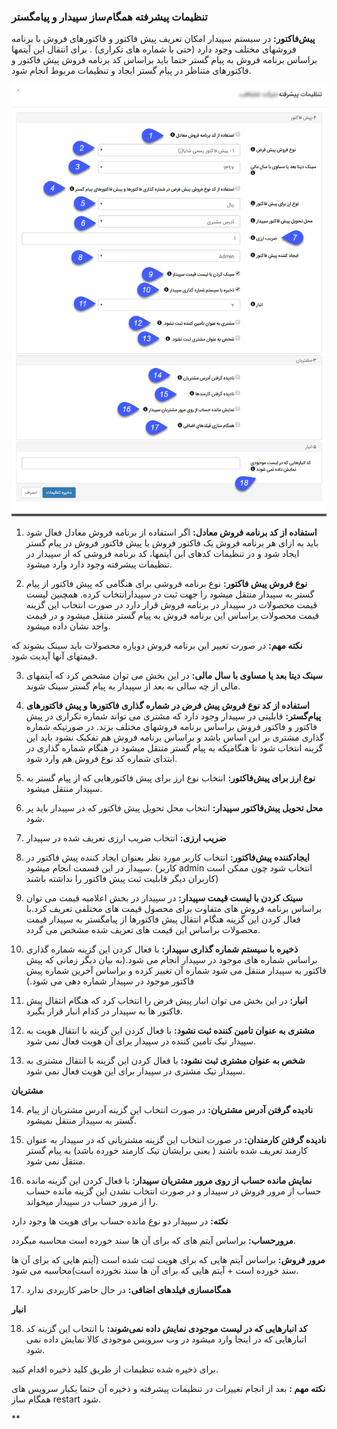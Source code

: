 ### تنظیمات پیشرفته همگام‌ساز سپیدار و پیامگستر

**پیش‌فاکتور:**  در سیستم سپیدار امکان تعریف پیش فاکتور و فاکتورهای فروش با برنامه فروشهای مختلف وجود دارد (حتی با شماره های تکراری) . برای انتقال این آیتمها براساس برنامه فروش به پیام گستر حتما باید براساس کد برنامه فروش پیش فاکتور و فاکتورهای متناظر در پیام گستر ایجاد و تنظیمات مربوط انجام شود.

![](hamgaamsazSepidar.png)

1. **استفاده از کد برنامه فروش معادل:** اگر استفاده از برنامه فروش معادل فعال شود باید  به ازای هر برنامه فروش یک فاکتور فروش یا پیش فاکتور فروش در پیام گستر ایجاد شود و در تنظیمات کدهای این آیتمها، کد برنامه فروشی که از سپیدار در تنظیمات پیشرفته وجود دارد وارد میشود.

2. **نوع فروش پیش‌ فاکتور:** نوع برنامه فروشی برای هنگامی که پیش فاکتور از پیام گستر به سپیدار منتقل میشود را جهت ثبت در سپیدارانتخاب کرده. همچنین لیست قیمت محصولات در سپیدار در برنامه فروش قرار دارد در صورت انتخاب این گزینه قیمت محصولات براساس این برنامه فروش به پیام گستر منتقل میشود و در قیمت واحد نشان داده میشود.

**نکته مهم:** در صورت تغییر این برنامه فروش دوباره محصولات باید سینک بشوند که قیمتهای آنها آپدیت شود.

3. **سینک دیتا بعد یا مساوی با سال مالی:** در این بخش می توان مشخص کرد که آیتمهای مالی از چه سالی به بعد از سپیدار به پیام گستر سینک شوند.

4. **استفاده از کد نوع فروش پیش فرض در شماره گذاری فاکتورها و پیش فاکتورهای پیام‌گستر:** قابلیتی در سپیدار وجود دارد که مشتری می تواند شماره تکراری در پیش فاکتور و فاکتور فروش براساس برنامه فروشهای مختلف بزند. در صورتیکه شماره گذاری مشتری بر این اساس باشد و براساس برنامه فروش هم تفکیک نشود باید این گزینه انتخاب شود تا هنگامیکه به پیام گستر منتقل میشود در هنگام شماره گذاری در ابتدای شماره کد نوع فروش هم وارد شود.

5. **نوع ارز برای پیش‌فاکتور:** انتخاب نوع ارز برای پیش فاکتورهایی که از پیام گستر به سپیدار منتقل میشود.

6. **محل تحویل پیش‌فاکتور سپیدار:** انتخاب محل تحویل پیش فاکتور که در سپیدار باید پر شود.

7. **ضریب ارزی:** انتخاب ضریب ارزی تعریف شده در سپیدار   

8. **ایجادکننده پیش‌فاکتور:** انتخاب کاربر مورد نظر بعنوان ایجاد کننده پیش فاکتور در سپیدار در این قسمت انجام میشود. (کاربر  admin  انتخاب شود چون ممکن است کاربران دیگر قابلیت ثبت پیش فاکتور را نداشته باشند)

9. **سینک کردن با لیست قیمت سپیدار:** در سپیدار در بخش اعلامیه قیمت می توان براساس برنامه فروش های متفاوت برای محصول قیمت های مختلفی تعریف کرد.با فعال کردن این گزینه هنگام انتقال پیش فاکتورها از پیامگستر به سپیدار قیمت محصولات براساس این قیمت های تعریف شده مشخص می گردد.

10. **ذخیره با سیستم شماره گذاری سپیدار:** با فعال کردن این گزینه شماره گذاری براساس شماره های موجود در سپیدار انجام می شود.(به بیان دیگر زمانی که پیش فاکتور به سپیدار منتقل می شود شماره آن تغییر کرده و براساس آخرین شماره پیش فاکتور موجود در سپیدار شماره دهی می شود.)

11. **انبار:** در این بخش می توان انبار پیش فرض را انتخاب کرد که هنگام انتقال پیش فاکتور ها به سپیدار در کدام انبار قرار بگیرد.

12. **مشتری به عنوان تامین کننده ثبت نشود:** با فعال کردن این گزینه با انتقال هویت به سپیدار تیک تامین کننده در سپیدار برای آن هویت فعال نمی شود. 

13. **شخص به عنوان مشتری ثبت نشود:** با فعال کردن این گزینه با انتقال مشتری به سپیدار تیک مشتری در سپیدار برای این هویت فعال نمی شود.

**مشتریان**

14. **نادیده گرفتن آدرس مشتریان:** در صورت انتخاب این گزینه آدرس مشتریان از پیام گستر به سپیدار منتقل نمیشود.

15. **نادیده گرفتن کارمندان:** در صورت انتخاب این گزینه مشتریانی که در سپیدار به عنوان کارمند تعریف شده باشند ( یعنی برایشان تیک کارمند خورده باشد) به پیام گستر منتقل نمی شود.

16. **نمایش مانده حساب از روی مرور مشتریان سپیدار:** با فعال کردن این گزینه مانده حساب از مرور فروش در سپیدار و در صورت انتخاب نشدن این گزینه مانده حساب را از مرور حساب در سپیدار میخواند. 

**نکته:** در سپیدار دو نوع مانده حساب برای هویت ها وجود دارد

**مرورحساب:** براساس آیتم های که برای آن ها سند خورده است محاسبه میگردد.

**مرور فروش:** براساس آیتم هایی که برای هویت ثبت شده است (آیتم هایی که برای آن ها سند خورده است + آیتم هایی که برای آن ها سند نخورده است)محاسبه می شود.

17. **همگامسازی فیلدهای اضافی:** در حال حاضر کاربردی ندارد

**انبار**

18. **کد انبارهایی که در لیست موجودی نمایش داده نمی‌شوند:** با انتخاب این گزینه کد انبارهایی که در اینجا وارد میشود در وب سرویس موجودی کالا نمایش داده نمی شود. 

برای ذخیره شده تنظیمات از طریق کلید ذخیره اقدام کنید.

**نکته مهم :** بعد از انجام تغییرات در تنظیمات پیشرفته و ذخیره آن حتما یکبار سرویس های همگام ساز restart  شود.

**
